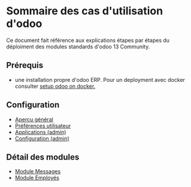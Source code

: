 # Sommaire des cas d'utilisation d'odoo

Ce document fait référence aux explications étapes par étapes du déploiment des modules standards d'odoo 13 Community.

## Prérequis

- une installation propre d'odoo ERP. Pour un deployment avec docker consulter [setup odoo on docker.](../setup-images-on-docker/odoo-on-docker.md) 

## Configuration

- [Aperçu général](./odoo-overview-fr.md)
- [Préférences utilisateur](./odoo-user-preferences-fr.md)
- [Applications (admin)](./odoo-applications-fr.md)
- [Configuration (admin)](./odoo-configuration-fr.md)

## Détail des modules

- [Module Messages](./odoo-mod-messages-fr.md)
- [Module Employés](./odoo-mod-employee-fr.md)
